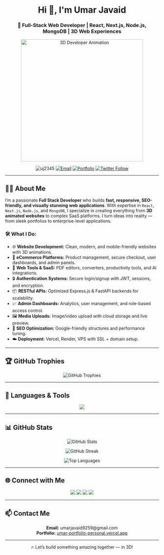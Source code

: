 <!-- README Profile for Umar Javaid -->

<h1 align="center">Hi 👋, I'm Umar Javaid</h1>
<h3 align="center">🚀 Full-Stack Web Developer | React, Next.js, Node.js, MongoDB | 3D Web Experiences</h3>

<!-- 3D Animation -->
<p align="center">
  <img src="https://raw.githubusercontent.com/uj2345/uj2345/main/assets/3d-dev.gif" alt="3D Developer Animation" width="400"/>
</p>

<p align="center">
  <img src="https://komarev.com/ghpvc/?username=uj2345&label=Profile%20Views&color=blueviolet&style=plastic" alt="uj2345" />
  <a href="mailto:umarjavaid9259@gmail.com"><img src="https://img.shields.io/badge/Email-umarjavaid9259@gmail.com-red?style=plastic&logo=gmail" alt="Email"></a>
  <a href="https://umar-portfolio-personal.vercel.app/" target="_blank"><img src="https://img.shields.io/badge/Portfolio-Visit-blue?style=plastic&logo=vercel" alt="Portfolio"></a>
  <a href="https://twitter.com/umarjavaid94735" target="_blank"><img src="https://img.shields.io/twitter/follow/umarjavaid94735?style=plastic&logo=twitter" alt="Twitter Follow"></a>
</p>

---

<h2>👨‍💻 About Me</h2>

<p>
I’m a passionate <strong>Full Stack Developer</strong> who builds <strong>fast, responsive, SEO-friendly, and visually stunning web applications</strong>.  
With expertise in <code>React</code>, <code>Next.js</code>, <code>Node.js</code>, and <code>MongoDB</code>, I specialize in creating everything from <strong>3D animated websites</strong> to complex SaaS platforms.  
I turn ideas into reality — from sleek portfolios to enterprise-level applications.
</p>

<h3>🛠️ What I Do:</h3>
<ul>
  <li>🌐 <strong>Website Development:</strong> Clean, modern, and mobile-friendly websites with 3D animations.</li>
  <li>🛒 <strong>eCommerce Platforms:</strong> Product management, secure checkout, user dashboards, and admin panels.</li>
  <li>🧰 <strong>Web Tools & SaaS:</strong> PDF editors, converters, productivity tools, and AI integrations.</li>
  <li>🔒 <strong>Authentication Systems:</strong> Secure login/signup with JWT, sessions, and encryption.</li>
  <li>📦 <strong>RESTful APIs:</strong> Optimized Express.js & FastAPI backends for scalability.</li>
  <li>📈 <strong>Admin Dashboards:</strong> Analytics, user management, and role-based access control.</li>
  <li>🖼️ <strong>Media Uploads:</strong> Image/video upload with cloud storage and live preview.</li>
  <li>🧠 <strong>SEO Optimization:</strong> Google-friendly structures and performance tuning.</li>
  <li>☁️ <strong>Deployment:</strong> Vercel, Render, VPS with SSL + domain setup.</li>
</ul>

---

<h2>🏆 GitHub Trophies</h2>
<p align="center">
  <img src="https://github-profile-trophy.vercel.app/?username=uj2345&theme=algolia&margin-w=10&margin-h=10&no-bg=true" alt="GitHub Trophies">
</p>

---

<h2>🔧 Languages & Tools</h2>
<p align="center">
  <img src="https://skillicons.dev/icons?i=html,css,js,ts,react,nextjs,nodejs,express,mongodb,mysql,php,vue,bootstrap,tailwind,git,figma,linux,nginx,aws,gcp,androidstudio,photoshop,pug,python,threejs" />
</p>

---

<h2>📊 GitHub Stats</h2>
<p align="center">
  <img src="https://github-readme-stats.vercel.app/api?username=uj2345&show_icons=true&theme=react&hide_border=false" alt="GitHub Stats" />
</p>
<p align="center">
  <img src="https://github-readme-streak-stats.herokuapp.com/?user=uj2345&theme=react&hide_border=false" alt="GitHub Streak" />
</p>
<p align="center">
  <img src="https://github-readme-stats.vercel.app/api/top-langs/?username=uj2345&layout=compact&theme=react&hide_border=false" alt="Top Languages" />
</p>

---

<h2>🌐 Connect with Me</h2>
<p align="center">
  <a href="https://twitter.com/umarjavaid94735" target="_blank"><img src="https://img.shields.io/badge/Twitter-1DA1F2?style=for-the-badge&logo=twitter&logoColor=white"/></a>
  <a href="https://www.linkedin.com/in/umar-javaid-0a3703338/"><img src="https://img.shields.io/badge/LinkedIn-0A66C2?style=for-the-badge&logo=linkedin&logoColor=white"/></a>
  <a href="https://www.facebook.com/umar.javaid.791508" target="_blank"><img src="https://img.shields.io/badge/Facebook-1877F2?style=for-the-badge&logo=facebook&logoColor=white"/></a>
  <a href="https://www.instagram.com/mirza_umar521/" target="_blank"><img src="https://img.shields.io/badge/Instagram-E4405F?style=for-the-badge&logo=instagram&logoColor=white"/></a>
</p>

---

<h2>📫 Contact Me</h2>
<p align="center">
  <strong>Email:</strong> umarjavaid9259@gmail.com<br>
  <strong>Portfolio:</strong> <a href="https://umar-portfolio-personal.vercel.app/">umar-portfolio-personal.vercel.app</a>
</p>

---

<p align="center">🔥 Let’s build something amazing together — in 3D!</p>
